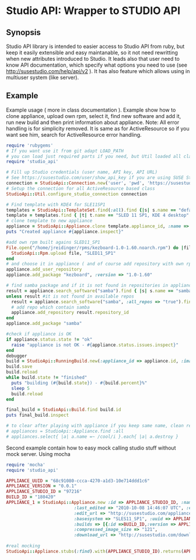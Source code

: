 Studio API: Wrapper to STUDIO API
=================================

Synopsis
--------

Studio API library is intended to easier access to Studio API from ruby,
but keep it easily extensible and easy maintanable, so it not need rewritting
when new attributes introduced to Studio. It leads also that user need to know 
API documentation, which specify what options you need to use (see http://susestudio.com/help/api/v2 ).
It has also feature which allows using in multiuser system (like server).

Example
-------

Example usage ( more in class documentation ). Example show how to clone appliance,
upload own rpm, select it, find new software and add it, run new build and then print information about appliance.
Note: All error handling is for simplicity removed. It is same as for ActiveResource so if you want see him, search
for ActiveResource error handling.

```ruby
require 'rubygems'
# If you want use it from git adapt LOAD_PATH
# you can load just required parts if you need, but Util loaded all classes to properly set it
require 'studio_api'

# Fill up Studio credentials (user name, API key, API URL)
# See https://susestudio.com/user/show_api_key if you are using SUSE Studio online
connection = StudioApi::Connection.new('user', 'pwd', 'https://susestudio.com/api/v2/user')
# Setup the connection for all ActiveResource based class
StudioApi::Util.configure_studio_connection connection

# Find template with KDE4 for SLE11SP1
templates = StudioApi::TemplateSet.find(:all).find {|s| s.name == "default" }.template
template = templates.find { |t| t.name == "SLED 11 SP1, KDE 4 desktop" }
# clone template to new appliance
appliance = StudioApi::Appliance.clone template.appliance_id, :name => "New cool appliance", :arch => "i686" 
puts "Created appliance #{appliance.inspect}"

#add own rpm built agains SLED11_SP1
File.open("/home/jreidinger/rpms/kezboard-1.0-1.60.noarch.rpm") do |file|
  StudioApi::Rpm.upload file, "SLED11_SP1"
end
# and choose it in appliance ( and of course add repository with own rpms)
appliance.add_user_repository
appliance.add_package "kezboard", :version => "1.0-1.60"

# find samba package and if it is not found in repositories in appliance, try it in all repos
result = appliance.search_software("samba").find { |s| s.name == "samba" }
unless result #it is not found in available repos
  result = appliance.search_software("samba", :all_repos => "true").find { |s| s.name == "samba" }
  # add repo which contain samba
  appliance.add_repository result.repository_id
end
appliance.add_package "samba"

#check if appliance is OK
if appliance.status.state != "ok"
  raise "appliance is not OK - #{appliance.status.issues.inspect}"
end
debugger
build = StudioApi::RunningBuild.new(:appliance_id => appliance.id, :image_type => "xen")
build.save
build.reload
while build.state != "finished"
  puts "building (#{build.state}) - #{build.percent}%"
  sleep 5
  build.reload
end

final_build = StudioApi::Build.find build.id
puts final_build.inspect

# to clear after playing with appliance if you keep same name, clean remove appliances with:
# appliances = StudioApi::Appliance.find :all
# appliances.select{ |a| a.name =~ /cool/i }.each{ |a| a.destroy }
```

Second example contain how to easy mock calling studio stuff without mock server. Using mocha

```ruby
require 'mocha'
require 'studio_api'

APPLIANCE_UUID = "68c91080-ccca-4270-a1d3-10e714ddd1c6"
APPLIANCE_VERSION = "0.0.1"
APPLIANCE_STUDIO_ID = "97216"
BUILD_ID = "180420"
APPLIANCE_1 = StudioApi::Appliance.new :id => APPLIANCE_STUDIO_ID, :name => "Test", :arch => 'i386',
                          :last_edited => "2010-10-08 14:46:07 UTC", :estimated_raw_size => "390 MB", :estimated_compressed_size => "140 MB",
                          :edit_url => "http://susestudio.com/appliance/edit/266657", :icon_url => "http://susestudio.com/api/v2/user/appliance_icon/266657",
                          :basesystem => "SLES11_SP1", :uuid => APPLIANCE_UUID, :parent => {:id => "202443", :name => "SLES 11 SP1, Just enough OS (JeOS)"},
                          :builds => [{:id =>BUILD_ID,:version => APPLIANCE_VERSION, :image_type => "vmx", :image_size => "695",
                          :compressed_image_size => "121",
                          :download_url => "http://susestudio.com/download/a0f0217f0645099c9e41c42e9bf89976/josefs_SLES_11_SP1_git_test.i686-0.0.1.vmx.tar.gz"}] 
  
#real mocking
StudioApi::Appliance.stubs(:find).with(APPLIANCE_STUDIO_ID).returns(APPLIANCE_1)
```
